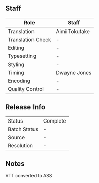 ## Staff

| Role              | Staff          |
|-------------------|----------------|
| Translation       | Aimi Tokutake  |
| Translation Check | -              |
| Editing           | -              |
| Typesetting       | -              |
| Styling           | -              |
| Timing            | Dwayne Jones   |
| Encoding          | -              |
| Quality Control   | -              |

## Release Info

|              |           |
|--------------|-----------|
| Status       | Complete  |
| Batch Status | -         |
| Source       | -         |
| Resolution   | -         |

## Notes
VTT converted to ASS